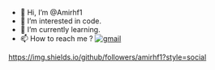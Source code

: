 - 👋 Hi, I’m @Amirhf1
- 👀 I’m interested in code.
- 🌱 I’m currently learning.
- 📫 How to reach me ? [![gmail](https://img.shields.io/badge/twitter-1DA1F2?style=for-the-badge&logo=twitter&logoColor=white)](mailto:amirhf12x@gmail.com)


https://img.shields.io/github/followers/amirhf1?style=social





<!---
Amirhf1/Amirhf1 is a ✨ special ✨ repository because its `README.md` (this file) appears on your GitHub profile.
You can click the Preview link to take a look at your changes.
--->
